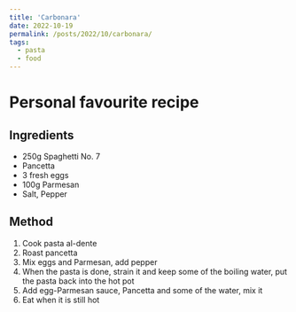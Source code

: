 ```yaml
---
title: 'Carbonara'
date: 2022-10-19
permalink: /posts/2022/10/carbonara/
tags:
  - pasta
  - food
---
```


# Personal favourite recipe

## Ingredients
- 250g Spaghetti No. 7
- Pancetta
- 3 fresh eggs
- 100g Parmesan
- Salt, Pepper

## Method
1. Cook pasta al-dente
2. Roast pancetta
3. Mix eggs and Parmesan, add pepper
4. When the pasta is done, strain it and keep some of the boiling water, put the pasta back into the hot pot
5. Add egg-Parmesan sauce, Pancetta and some of the water, mix it
6. Eat when it is still hot
